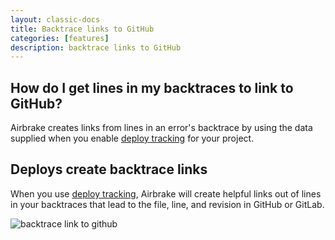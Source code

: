 ```yaml
---
layout: classic-docs
title: Backtrace links to GitHub
categories: [features]
description: backtrace links to GitHub
---
```


## How do I get lines in my backtraces to link to GitHub?
Airbrake creates links from lines in an error's backtrace by using the
data supplied when you enable
[deploy tracking](/docs/airbrake-faq/deploy-tracking) for your project.

## Deploys create backtrace links
When you use [deploy tracking](/docs/airbrake-faq/deploy-tracking), Airbrake
will create helpful links out of lines in your backtraces that lead to the file,
line, and revision in GitHub or GitLab.

![backtrace link to github](/docs/assets/img/docs/airbrake/backtrace_link_to_github.png)
